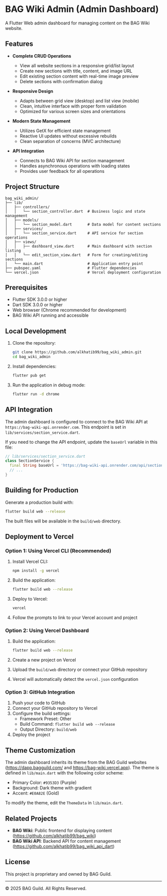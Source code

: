 # BAG Wiki Admin (Admin Dashboard)

A Flutter Web admin dashboard for managing content on the BAG Wiki website.

## Features

- **Complete CRUD Operations**
  - View all website sections in a responsive grid/list layout
  - Create new sections with title, content, and image URL
  - Edit existing section content with real-time image preview
  - Delete sections with confirmation dialog

- **Responsive Design**
  - Adapts between grid view (desktop) and list view (mobile)
  - Clean, intuitive interface with proper form validation
  - Optimized for various screen sizes and orientations

- **Modern State Management**
  - Utilizes GetX for efficient state management
  - Reactive UI updates without excessive rebuilds
  - Clean separation of concerns (MVC architecture)

- **API Integration**
  - Connects to BAG Wiki API for section management
  - Handles asynchronous operations with loading states
  - Provides user feedback for all operations

## Project Structure

```
bag_wiki_admin/
├── lib/
│   ├── controllers/
│   │   └── section_controller.dart  # Business logic and state management
│   ├── models/
│   │   └── section_model.dart       # Data model for content sections
│   ├── services/
│   │   └── section_service.dart     # API service for section operations
│   ├── views/
│   │   ├── dashboard_view.dart      # Main dashboard with section listing
│   │   └── edit_section_view.dart   # Form for creating/editing sections
│   └── main.dart                    # Application entry point
├── pubspec.yaml                     # Flutter dependencies
└── vercel.json                      # Vercel deployment configuration
```

## Prerequisites

- Flutter SDK 3.0.0 or higher
- Dart SDK 3.0.0 or higher
- Web browser (Chrome recommended for development)
- BAG Wiki API running and accessible

## Local Development

1. Clone the repository:
   ```bash
   git clone https://github.com/alkhatib99/bag_wiki_admin.git
   cd bag_wiki_admin
   ```

2. Install dependencies:
   ```bash
   flutter pub get
   ```

3. Run the application in debug mode:
   ```bash
   flutter run -d chrome
   ```

## API Integration

The admin dashboard is configured to connect to the BAG Wiki API at `https://bag-wiki-api.onrender.com`. This endpoint is set in `lib/services/section_service.dart`.

If you need to change the API endpoint, update the `baseUrl` variable in this file:

```dart
// lib/services/section_service.dart
class SectionService {
  final String baseUrl = 'https://bag-wiki-api.onrender.com/api/sections';
  // ...
}
```

## Building for Production

Generate a production build with:

```bash
flutter build web --release
```

The built files will be available in the `build/web` directory.

## Deployment to Vercel

### Option 1: Using Vercel CLI (Recommended)

1. Install Vercel CLI:
   ```bash
   npm install -g vercel
   ```

2. Build the application:
   ```bash
   flutter build web --release
   ```

3. Deploy to Vercel:
   ```bash
   vercel
   ```

4. Follow the prompts to link to your Vercel account and project

### Option 2: Using Vercel Dashboard

1. Build the application:
   ```bash
   flutter build web --release
   ```

2. Create a new project on Vercel
3. Upload the `build/web` directory or connect your GitHub repository
4. Vercel will automatically detect the `vercel.json` configuration

### Option 3: GitHub Integration

1. Push your code to GitHub
2. Connect your GitHub repository to Vercel
3. Configure the build settings:
   - Framework Preset: Other
   - Build Command: `flutter build web --release`
   - Output Directory: `build/web`
4. Deploy the project

## Theme Customization

The admin dashboard inherits its theme from the BAG Guild websites (https://dapp.bagguild.com/ and https://bag-wiki.vercel.app). The theme is defined in `lib/main.dart` with the following color scheme:

- Primary Color: `#9353D3` (Purple)
- Background: Dark theme with gradient
- Accent: `#E0A82E` (Gold)

To modify the theme, edit the `ThemeData` in `lib/main.dart`.

## Related Projects

- **BAG Wiki**: Public frontend for displaying content (https://github.com/alkhatib99/bag_wiki)
- **BAG Wiki API**: Backend API for content management (https://github.com/alkhatib99/bag_wiki_api_dart)

## License

This project is proprietary and owned by BAG Guild.

---

© 2025 BAG Guild. All Rights Reserved.
